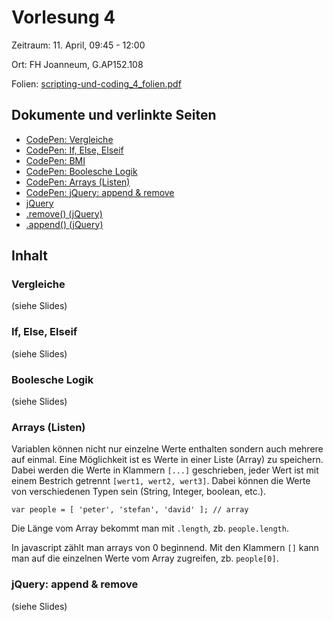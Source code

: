 Vorlesung 4
===========

Zeitraum: 11. April, 09:45 - 12:00

Ort: FH Joanneum, G.AP152.108

Folien: [scripting-und-coding_4_folien.pdf](scripting-und-coding_4_folien.pdf)


Dokumente und verlinkte Seiten
------------------------------

 - [CodePen: Vergleiche](https://codepen.io/PeterTheOne/pen/MVLrqd?editors=1010)
 - [CodePen: If, Else, Elseif](https://codepen.io/PeterTheOne/pen/qogxdr?editors=1010)
 - [CodePen: BMI](https://codepen.io/PeterTheOne/pen/VXRpgm?editors=1010)
 - [CodePen: Boolesche Logik](https://codepen.io/PeterTheOne/pen/geERya?editors=1010)
 - [CodePen: Arrays (Listen)](https://codepen.io/PeterTheOne/pen/WzmjNa?editors=0010)
 - [CodePen: jQuery: append & remove](https://codepen.io/PeterTheOne/pen/PRLmNe?editors=1010)
 - [jQuery](https://jquery.com/)
 - [.remove() (jQuery)](https://api.jquery.com/remove/)
 - [.append() (jQuery)](https://api.jquery.com/append/)
 

Inhalt
------
    
### Vergleiche

(siehe Slides)

### If, Else, Elseif

(siehe Slides)

### Boolesche Logik

(siehe Slides)

### Arrays (Listen)

Variablen können nicht nur einzelne Werte enthalten sondern auch mehrere auf einmal. Eine Möglichkeit ist es Werte in einer Liste (Array) zu speichern. Dabei werden die Werte in Klammern `[...]` geschrieben, jeder Wert ist mit einem Bestrich getrennt `[wert1, wert2, wert3]`. Dabei können die Werte von verschiedenen Typen sein (String, Integer, boolean, etc.).

`var people = [ 'peter', 'stefan', 'david' ]; // array`

Die Länge vom Array bekommt man mit `.length`, zb. `people.length`.

In javascript zählt man arrays von 0 beginnend. Mit den Klammern `[]` kann man auf die einzelnen Werte vom Array zugreifen, zb. `people[0]`.


### jQuery: append & remove

(siehe Slides)


